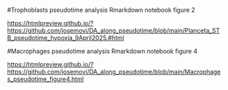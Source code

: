 #Trophoblasts pseudotime analysis Rmarkdown notebook figure 2

https://htmlpreview.github.io/?https://github.com/josemovi/DA_along_pseudotime/blob/main/Planceta_STB_pseudotime_hypoxia_9April2025.#html

#Macrophages pseudotime analysis Rmarkdown notebook figure 4

https://htmlpreview.github.io/?https://github.com/josemovi/DA_along_pseudotime/blob/main/Macrophages_pseudotime_figure4.html
